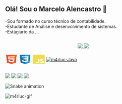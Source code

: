 ## Olá! Sou o Marcelo Alencastro 🍺

-Sou formado no curso técnico de contabilidade.<br>
-Estudante de Análise e desenvolvimento de sistemas.<br>
-Estágiario da ...

## 

<div align="center">
  <a href="https://github.com/M4rlucCS">
  <img height="160em" src="https://github-readme-stats.vercel.app/api?username=M4rlucCS&show_icons=true&theme=dracula&include_all_commits=true&count_private=true"/>
  <img height="160em" src="https://github-readme-stats.vercel.app/api/top-langs/?username=M4rlucCS&layout=compact&langs_count=7&theme=dracula"/>
</div>
<div style="display: inline_block"><br>
 <img align="center" alt="m4rluc-HTML" height="30" width="40" src="https://raw.githubusercontent.com/devicons/devicon/master/icons/html5/html5-original.svg">
   <img align="center" alt="m4rluc-CSS" height="30" width="40" src="https://raw.githubusercontent.com/devicons/devicon/master/icons/css3/css3-original.svg">
  <img align="center" alt="m4rluc-Js" height="30" width="40" src="https://raw.githubusercontent.com/devicons/devicon/master/icons/javascript/javascript-plain.svg">
 <img align="center" alt="m4rluc-Java" height="30" width="40" src="https://cdn.jsdelivr.net/gh/devicons/devicon/icons/java/java-plain-wordmark.svg">
  
</div>
  
  ##
  <div> 
     <a href="https://www.linkedin.com/in/marcelo-alencastro-b23603186" target="_blank"><img src="https://img.shields.io/badge/-LinkedIn-%230077B5?style=for-the-badge&logo=linkedin&logoColor=white" target="_blank"></a> 
    <a href = "mailto:marceluz61@gmail.com"><img src="https://img.shields.io/badge/-Gmail-%23333?style=for-the-badge&logo=gmail&logoColor=white" target="_blank"></a>
  <a href="https://www.instagram.com/m4rluc_" target="_blank"><img src="https://img.shields.io/badge/-Instagram-%23E4405F?style=for-the-badge&logo=instagram&logoColor=white" target="_blank"></a>
    <a href="https://www.twitch.tv/m4rluc" target="_blank"><img src="https://img.shields.io/badge/Twitch-9146FF?style=for-the-badge&logo=twitch&logoColor=white" target="_blank"></a>
  </div>

  ![Snake animation](https://github.com/M4rlucCS/M4rlucCS/blob/output/github-contribution-grid-snake.svg)
 
   
  <img align="center" alt="m4rluc-gif" height="400" widht="360" src="https://i.imgur.com/XtLba6A.gif">
  
 
